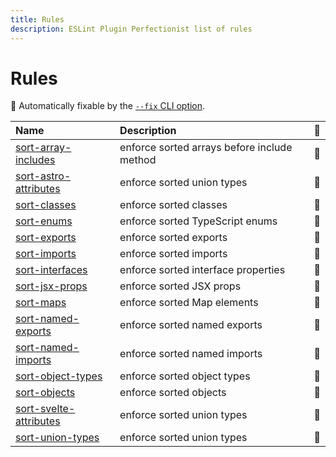 ```yaml
---
title: Rules
description: ESLint Plugin Perfectionist list of rules
---
```


# Rules

<!-- begin auto-generated rules list -->

🔧 Automatically fixable by the [`--fix` CLI option](https://eslint.org/docs/user-guide/command-line-interface#--fix).

| Name                                                    | Description                                 | 🔧 |
| :------------------------------------------------------ | :------------------------------------------ | :- |
| [sort-array-includes](/rules/sort-array-includes)       | enforce sorted arrays before include method | 🔧 |
| [sort-astro-attributes](/rules/sort-astro-attributes)   | enforce sorted union types                  | 🔧 |
| [sort-classes](/rules/sort-classes)                     | enforce sorted classes                      | 🔧 |
| [sort-enums](/rules/sort-enums)                         | enforce sorted TypeScript enums             | 🔧 |
| [sort-exports](/rules/sort-exports)                     | enforce sorted exports                      | 🔧 |
| [sort-imports](/rules/sort-imports)                     | enforce sorted imports                      | 🔧 |
| [sort-interfaces](/rules/sort-interfaces)               | enforce sorted interface properties         | 🔧 |
| [sort-jsx-props](/rules/sort-jsx-props)                 | enforce sorted JSX props                    | 🔧 |
| [sort-maps](/rules/sort-maps)                           | enforce sorted Map elements                 | 🔧 |
| [sort-named-exports](/rules/sort-named-exports)         | enforce sorted named exports                | 🔧 |
| [sort-named-imports](/rules/sort-named-imports)         | enforce sorted named imports                | 🔧 |
| [sort-object-types](/rules/sort-object-types)           | enforce sorted object types                 | 🔧 |
| [sort-objects](/rules/sort-objects)                     | enforce sorted objects                      | 🔧 |
| [sort-svelte-attributes](/rules/sort-svelte-attributes) | enforce sorted union types                  | 🔧 |
| [sort-union-types](/rules/sort-union-types)             | enforce sorted union types                  | 🔧 |

<!-- end auto-generated rules list -->
